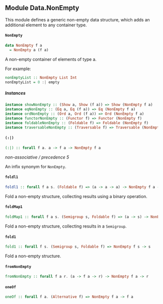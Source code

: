 ## Module Data.NonEmpty

This module defines a generic non-empty data structure, which adds an additional
element to any container type.

#### `NonEmpty`

``` purescript
data NonEmpty f a
  = NonEmpty a (f a)
```

A non-empty container of elements of type a.

For example:

```purescript
nonEmptyList :: NonEmpty List Int
nonEmptyList = 0 :| empty
```

##### Instances
``` purescript
instance showNonEmpty :: (Show a, Show (f a)) => Show (NonEmpty f a)
instance eqNonEmpty :: (Eq a, Eq (f a)) => Eq (NonEmpty f a)
instance ordNonEmpty :: (Ord a, Ord (f a)) => Ord (NonEmpty f a)
instance functorNonEmpty :: (Functor f) => Functor (NonEmpty f)
instance foldableNonEmpty :: (Foldable f) => Foldable (NonEmpty f)
instance traversableNonEmpty :: (Traversable f) => Traversable (NonEmpty f)
```

#### `(:|)`

``` purescript
(:|) :: forall f a. a -> f a -> NonEmpty f a
```

_non-associative / precedence 5_

An infix synonym for `NonEmpty`.

#### `foldl1`

``` purescript
foldl1 :: forall f a s. (Foldable f) => (a -> a -> a) -> NonEmpty f a -> a
```

Fold a non-empty structure, collecting results using a binary operation.

#### `foldMap1`

``` purescript
foldMap1 :: forall f a s. (Semigroup s, Foldable f) => (a -> s) -> NonEmpty f a -> s
```

Fold a non-empty structure, collecting results in a `Semigroup`.

#### `fold1`

``` purescript
fold1 :: forall f s. (Semigroup s, Foldable f) => NonEmpty f s -> s
```

Fold a non-empty structure.

#### `fromNonEmpty`

``` purescript
fromNonEmpty :: forall f a r. (a -> f a -> r) -> NonEmpty f a -> r
```

#### `oneOf`

``` purescript
oneOf :: forall f a. (Alternative f) => NonEmpty f a -> f a
```


